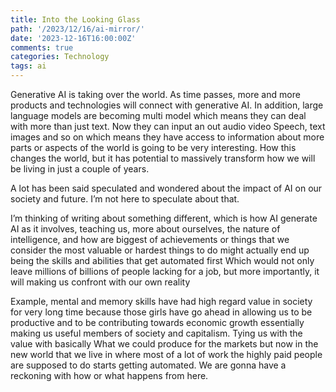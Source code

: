 ```yaml
---
title: Into the Looking Glass
path: '/2023/12/16/ai-mirror/'
date: '2023-12-16T16:00:00Z'
comments: true
categories: Technology
tags: ai
---
```


Generative AI is taking over the world. As time passes, more and more products and technologies will connect with generative AI. In addition, large language models are becoming multi model which means they can deal with more than just text. Now they can input an out audio video Speech, text images and so on which means they have access to information about more parts or aspects of the world is going to be very interesting. How this changes the world, but it has potential to massively transform how we will be living in just a couple of years. 

A lot has been said speculated and wondered about the impact of AI on our society and future. I’m not here to speculate about that.

I’m thinking of writing about something different, which is how AI generate AI as it involves, teaching us, more about ourselves, the nature of intelligence, and how are biggest of achievements or things that we consider the most valuable or hardest things to do might actually end up being the skills and abilities that get automated first Which would not only leave millions of billions of people lacking for a job, but more importantly, it will making us confront with our own reality 

Example, mental and memory skills have had high regard value in society for very long time because those girls have go ahead in allowing us to be productive and to be contributing towards economic growth essentially making us useful members of society and capitalism. Tying us with the value with basically What we could produce for the markets but now in the new world that we live in where most of a lot of work the highly paid people are supposed to do starts getting automated. We are gonna have a reckoning with how or what happens from here. 


